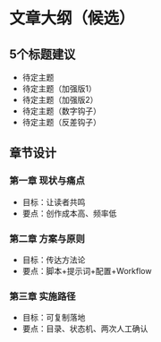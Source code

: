 # 文章大纲（候选）

## 5个标题建议
- 待定主题
- 待定主题（加强版1）
- 待定主题（加强版2）
- 待定主题（数字钩子）
- 待定主题（反差钩子）

## 章节设计
### 第一章 现状与痛点
- 目标：让读者共鸣
- 要点：创作成本高、频率低

### 第二章 方案与原则
- 目标：传达方法论
- 要点：脚本+提示词+配置+Workflow

### 第三章 实施路径
- 目标：可复制落地
- 要点：目录、状态机、两次人工确认
